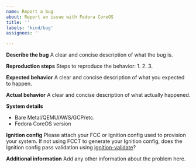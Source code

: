 ```yaml
---
name: Report a bug
about: Report an issue with Fedora CoreOS
title: ''
labels: 'kind/bug'
assignees: ''

---
```


**Describe the bug**
A clear and concise description of what the bug is.

**Reproduction steps**
Steps to reproduce the behavior:
1. 
2.
3. 

**Expected behavior**
A clear and concise description of what you expected to happen.

**Actual behavior**
A clear and concise description of what actually happened.

**System details**
 - Bare Metal/QEMU/AWS/GCP/etc.
 - Fedora CoreOS version

**Ignition config**
Please attach your FCC or Ignition config used to provision your system. If not using FCCT to generate your Ignition config, does the Ignition config pass validation using [ignition-validate](https://coreos.github.io/ignition/getting-started/#config-validation)?

**Additional information**
Add any other information about the problem here.
